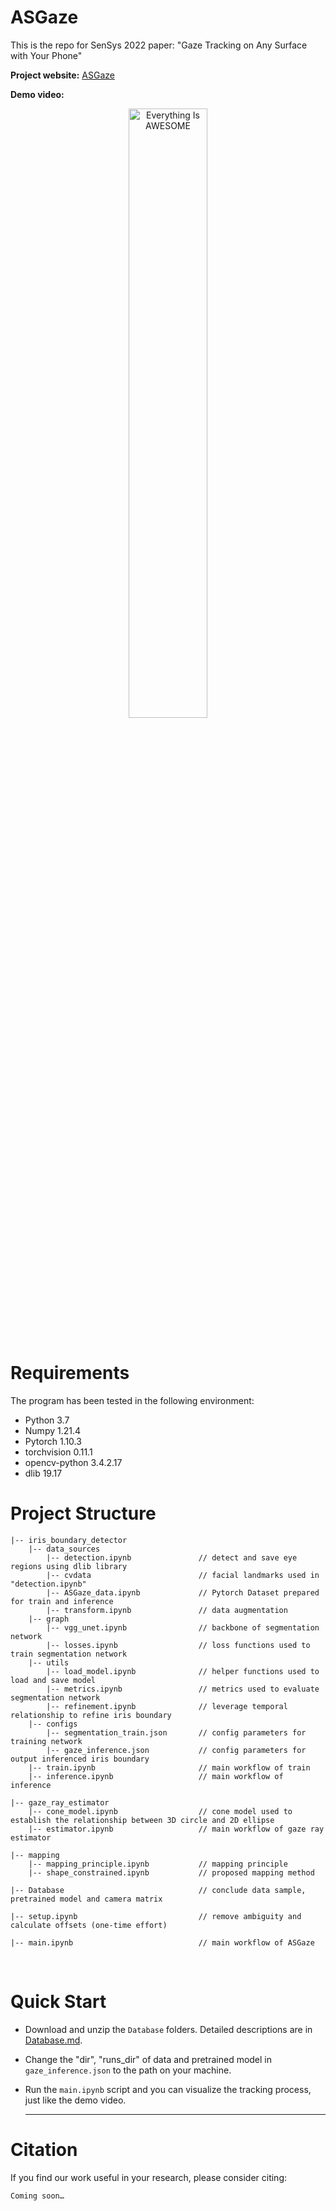 # ASGaze
 This is the repo for SenSys 2022 paper: "Gaze Tracking on Any Surface with Your Phone" 

**Project website:** <a href="https://asgaze.github.io/"> ASGaze</a>

**Demo video:**

<div align="center">       
    <a href="https://youtu.be/_4NIigLkK0k">      
        <img src="http://img.youtube.com/vi/_4NIigLkK0k/0.jpg"        
             alt="Everything Is AWESOME"        
             style="width:50%;">       
    </a>     
</div>

<br>

# Requirements

The program has been tested in the following environment: 

* Python 3.7
* Numpy 1.21.4
* Pytorch 1.10.3
* torchvision 0.11.1
* opencv-python 3.4.2.17
* dlib  19.17
  <br>


# Project Structure

```
|-- iris_boundary_detector                   
    |-- data_sources					  
    	|-- detection.ipynb               // detect and save eye regions using dlib library	
        |-- cvdata						  // facial landmarks used in "detection.ipynb"
        |-- ASGaze_data.ipynb             // Pytorch Dataset prepared for train and inference
        |-- transform.ipynb	              // data augmentation
    |-- graph		
        |-- vgg_unet.ipynb                // backbone of segmentation network
    	|-- losses.ipynb                  // loss functions used to train segmentation network
    |-- utils
    	|-- load_model.ipynb	          // helper functions used to load and save model
        |-- metrics.ipynb		          // metrics used to evaluate segmentation network
        |-- refinement.ipynb              // leverage temporal relationship to refine iris boundary
    |-- configs
    	|-- segmentation_train.json	      // config parameters for training network
    	|-- gaze_inference.json           // config parameters for output inferenced iris boundary
    |-- train.ipynb	                      // main workflow of train
    |-- inference.ipynb	                  // main workflow of inference

|-- gaze_ray_estimator    
    |-- cone_model.ipynb                  // cone model used to establish the relationship between 3D circle and 2D ellipse
    |-- estimator.ipynb                   // main workflow of gaze ray estimator
  
|-- mapping    
    |-- mapping_principle.ipynb           // mapping principle
    |-- shape_constrained.ipynb           // proposed mapping method

|-- Database                              // conclude data sample, pretrained model and camera matrix

|-- setup.ipynb                           // remove ambiguity and calculate offsets (one-time effort)

|-- main.ipynb                            // main workflow of ASGaze
```

<br>

# Quick Start

* Download and unzip the `Database` folders. Detailed descriptions are in [Database.md](https://github.com/Jiani-CAO/ASGaze/blob/main/Database/Database.md).

* Change the "dir", "runs_dir" of data and pretrained model in `gaze_inference.json` to the path on your machine.

* Run the `main.ipynb` script and you can visualize the tracking process, just like the demo video.

  ---

# Citation

If you find our work useful in your research, please consider citing:

```
Coming soon…
```
